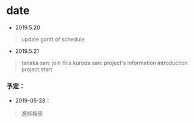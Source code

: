 # date

- 2019.5.20
>  update gantt of schedule

- 2019.5.21
> tanaka san: join this
> kuroda san: project's information introduction
> project:start

### 予定：

- 2019-05-28：
>    進捗報告
